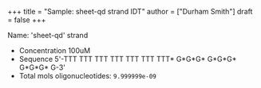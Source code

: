 +++
title = "Sample: sheet-qd strand IDT"
author = ["Durham Smith"]
draft = false
+++

Name: 'sheet-qd' strand

-   Concentration 100uM
-   Sequence 5'-TTT TTT TTT TTT TTT TTT TTT\* G\*G\*G\* G\*G\*G\* G\*G\*G\* G-3'
-   Total mols oligonucleotides: `9.999999e-09`
